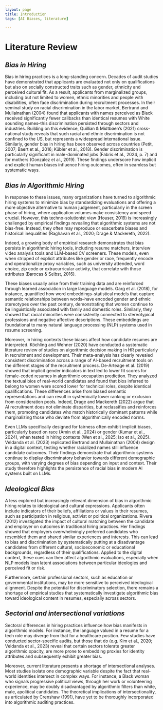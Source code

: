 ```yaml
---
layout: page
title: Introduction
tags: [AI Biases, literature]

---
```

# **Literature Review**

## *Bias in Hiring*

Bias in hiring practices is a long-standing concern. Decades of audit studies have demonstrated that applicants are evaluated not only on qualifications but also on socially constructed traits such as gender, ethnicity and perceived cultural fit. As a result, applicants from marginalized groups, including but not limited to women, ethnic minorities and people with disabilities, often face discrimination during recruitment processes. In their seminal study on racial discrimination in the labor market, Bertrand and Mullainathan (2004) found that applicants with names perceived as Black received significantly fewer callbacks than identical resumes with White sounding names–this discrimination persisted through sectors and industries. Building on this evidence, Quillian & Midtbøen’s (2021) cross-national study reveals that such racial and ethnic discrimination is not confined to the US, but represents a widespread international issue. Similarly, gender bias in hiring has been observed across countries (Petit, 2007; Baert et al., 2016; Kübler et al., 2018). Gender discrimination is particularly significant in male-dominated jobs (Fabris et al., 2024, p. 7) and for mothers (González et al., 2019). These findings underscore how implicit and explicit human biases influence hiring outcomes, often in seamless but systematic ways. 

## *Bias in Algorithmic Hiring*

In response to these issues, many organizations have turned to algorithmic hiring systems to minimize bias by standardizing evaluations and offering a more objective alternative to human judgement, particularly in the screen phase of hiring, where application volumes make consistency and speed crucial. However, this techno-solutionist view (Houser, 2019) is increasingly challenged by empirical findings revealing that algorithmic systems are not bias-free. Instead, they often may reproduce or exacerbate biases and historical inequalities (Raghavan et al., 2020; Drage & Mackereth, 2022). 

Indeed, a growing body of empirical research demonstrates that bias persists in algorithmic hiring tools, including resume matchers, interview video analysis tools and LLM-based CV screeners. These models, even when stripped of explicit attributes like gender or race, frequently encode and operationalize proxy variables, such as university attended, word choice, zip code or extracurricular activity, that correlate with those attributes (Barocas & Selbst, 2016). 

These biases usually arise from their training data and are reinforced through learned association in large language models. Garg et al. (2018), for instance, quantified how word embeddings–statistical models that capture semantic relationships between words–have encoded gender and ethnic stereotypes over the past century, demonstrating that women continue to be linguistically associated with family and domestic roles. Similarly, they showed that racial minorities were consistently connected to stereotypical professions and negative affective descriptions. These embeddings are foundational to many natural language processing (NLP) systems used in resume screening. 

Moreover, in hiring contexts these biases affect how candidate resumes are interpreted. Köchling and Wehner (2020) have conducted a systematic literature review of studies on algorithmic decision making in HR particularly in recruitment and development. Their meta-analysis has clearly revealed consistent discrimination across a range of AI-based recruitment tools on the different stages of the recruitment process. De-Arteage et al. (2019) showed that implicit gender indicators in text led to lower fit scores for female-coded resumes in algorithmic occupation prediction. They analyzed the textual bios of real-world candidates and found that bios inferred to belong to women were scored lower for technical roles, despite identical qualifications. These differences arise from biased semantic representations and can result in systemically lower ranking or exclusion from consideration pools. Indeed, Drage and Mackereth (2022) argue that AI recruitment does not eliminate disparities, but reclassifies and reinforces them, promoting candidates who match historically dominant patterns while marginalizing those who deviate from algorithmically encoded norms. 

Even LLMs specifically designed for fairness often exhibit implicit biases, particularly based on race (Amin et al., 2024) or gender (Kumar et al., 2024), when tested in hiring contexts (Wen et al., 2025; Iso et al., 2025). Veldanda et al. (2023) replicated Bertrand and Mullainathan (2004) design in a digital context, testing whether racialized names still influence candidate outcomes. Their findings demonstrate that algorithmic systems continue to display discriminatory behavior towards different demographic groups, with varying degrees of bias depending on input and context. Their study therefore highlights the persistence of racial bias in modern AI systems built on LLMs. 

## *Ideological Bias*

A less explored but increasingly relevant dimension of bias in algorithmic hiring relates to ideological and cultural expressions. Applicants often include indicators of their beliefs, affiliations or values in their resumes, such as participation in religious, activist or political organizations. Rivera (2012) investigated the impact of cultural matching between the candidate and employer on outcomes in traditional hiring practices. Her findings showed that employers overwhelmingly preferred candidates who resembled them and shared similar experiences and interests. This can lead to bias and discrimination by systematically putting at a disadvantage candidates from different cultural, socioeconomic or educational backgrounds, regardless of their qualifications. Applied to the digital context, these cues can then affect algorithmic evaluations, especially when NLP models lean latent associations between particular ideologies and perceived fit or risk. 

  

Furthermore, certain professional sectors, such as education or governmental institutions, may be more sensitive to perceived ideological alignment. Despite the potential for discriminatory selection, there remains a shortage of empirical studies that systematically investigate algorithmic bias toward ideological content in resumes, especially across sectors.

  
  

## *Sectorial and intersectional variations*

Sectoral differences in hiring practices influence how bias manifests in algorithmic models. For instance, the language valued in a resume for a tech role may diverge from that for a healthcare position. Few studies have conducted sector-specific audits, but those that do (e.g. Kim et al., 2020; Veldanda et al., 2023) reveal that certain sectors tolerate greater algorithmic opacity, are more prone to embedding proxies for identity attributes and subsequently exhibit greater bias. 

  

Moreover, current literature presents a shortage of intersectional analyses. Most studies isolate one demographic variable despite the fact that real-world identities intersect in complex ways. For instance, a Black woman who signals progressive political views, through her work or volunteering experience, may be doubly disadvantaged by algorithmic filters than white, male, apolitical candidates. The theoretical implications of intersectionality, as articulated by Crenshaw (1991), have yet to be thoroughly incorporated into algorithmic auditing practices.
